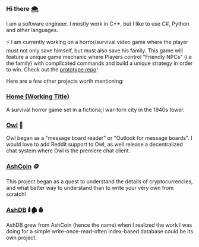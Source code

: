 ### Hi there 🌨

I am a software engineer. I mostly work in C++, but I like to use C#, Python and other languages.

⚡ I am currently working on a horror/survival video game where the player must not only save himself, but must also save his family. This game will feature a unique game mechanic where Players control "Friendly NPCs" (i.e the family) with complicated commands and build a unique strategy in order to win. Check out the [prototype repo](https://github.com/DogFingerStudios/Home-Prototype001)!

Here are a few other projects worth mentioning: 

### [Home (Working Title)](https://github.com/DogFingerStudios/Home-Prototype001)

A survival horror game set in a fictiona;l war-torn city in the 1940s tower. 

### [Owl](https://github.com/zethon/Owl) 🦉

Owl began as a "message board reader" or "Outlook for message boards". I would love to add Reddit support to Owl, as well release a decentralized chat system where Owl is the premiere chat client. 

### [AshCoin](https://github.com/zethon/AshCoin) 🪙

This project began as a quest to understand the details of cryptocurrencies, and what better way to understand than to write your very own from scratch!

### [AshDB](https://github.com/zethon/AshDB) 🕯️🏚️🩸

AshDB grew from AshCoin (hence the name) when I realized the work I was doing for a simple write-once-read-often index-based database could be its own project.
